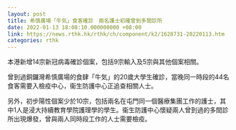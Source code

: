 ```yaml
---
layout: post
title: 希慎廣場「牛気」食客確診　兩名護士初確曾到多間診所
date: 2022-01-13 18:08:10.000000000 +08:00
link: https://news.rthk.hk/rthk/ch/component/k2/1628731-20220113.htm
categories: rthk
---
```


本港新增14宗新冠病毒確診個案，包括9宗輸入及5宗與其他個案相關。

曾到過銅鑼灣希慎廣場的食肆「牛気」的20歲大學生確診，當晚同一時段的44名食客需要入檢疫中心，衞生防護中心正追查相關人士。

另外，初步陽性個案少於10宗，包括兩名在屯門同一個醫療集團工作的護士，其中1人是浸大持續教育學院護理學的學生。衞生防護中心懷疑兩人曾到過的多間診所出現爆發，曾與兩人同時段工作的人士需要檢疫。
